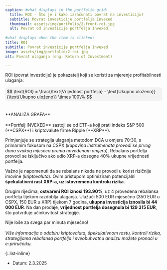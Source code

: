 ```yaml
---
caption: #what displays in the portfolio grid:
  title: ROI - Što je i kako izračunati povrat na investiciju?
  subtitle: Povrat investicije portfelja Invexed
  thumbnail: assets/img/portfolio/2-front-roi.jpg
  alt: Povrat od investicije portfelja Invexed.
  
#what displays when the item is clicked:
title: ROI
subtitle: Povrat investicije portfelja Invexed
image: assets/img/portfolio/2-roi.jpg
alt: Povrat ulaganja (eng. Return of Investment)

---
```

ROI (povrat investicije) je pokazatelj koji se koristi za mjerenje profitabilnosti ulaganja:
<div style="background-color:#f3f3f3; padding:5px; border-radius:8px; font-size: 1em;">
  $$  
  \text{ROI} = \frac{\text{Vrijednost portfelja} - \text{Ukupno uloženo}}{\text{Ukupno uloženo}} \times 100\%  
  $$  
</div>
<br><br>**ANALIZA GRAFA**<br><br>
**Portfelj INVEXED** sastoji se od ETF-a koji prati indeks S&P 500 (**CSPX**) i kriptovalute firme Ripple (**XRP**).

Primjenjuje se strategija ulaganja metodom DCA u omjeru 70:30, s primarnim fokusom na CSPX (*kupovina instrumenata provodi se prvog dana svakog mjeseca prema navedenom omjeru*). Rebalans portfelja provodi se isključivo ako udio XRP-a dosegne 40% ukupne vrijednosti portfelja.

Važno je napomenuti da se rebalans nikada ne provodi u korist rizičnije imovine (*kriptovaluta*). Ovim pristupom optimiziram potencijalni **špekulativrni rast XRP-a, uz istovremenu kontrolu rizika**.

Drugim rijećima, **ostvareni ROI iznosi 193.90%**, uz 4 provedena rebalansa portfelja tijekom razdoblja ulaganja.
Ulažući 500 EUR mjesečno (350 EUR u CSPX, 150 EUR u XRP) tijekom 7 godina, **ukupna investicija iznosila bi 44 000 EUR**.
Na dan prodaje, **vrijednost portfelja dosegnula bi 129 315 EUR**, što potvrđuje učinkovitost strategije.

Nije loše za svega par minuta mjesečno!
<br><br>*Više informacija o odabiru kriptovaluta, špekulativnom rastu, kontroli rizika, strategijama rebalansa portfelja i sveobuhvatnu analizu možete pronaći u e-priručniku.*

{:.list-inline} 
- Datum: 2.3.2025

<!-- MathJax support -->
<script type="text/javascript" async
  src="https://cdnjs.cloudflare.com/ajax/libs/mathjax/2.7.7/MathJax.js?config=TeX-MML-AM_CHTML">
</script>
